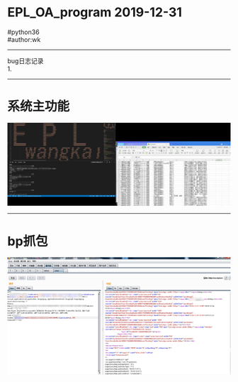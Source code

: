 # EPL_OA_program 2019-12-31 
#python36  
#author:wk  
****  
bug日志记录  
1.
****  
# 系统主功能  
![image](https://github.com/exampleK/EPL_OA_program/blob/master/img/main.png )  
****  
# bp抓包  
![image](https://github.com/exampleK/EPL_OA_program/blob/master/img/main2.png )  

